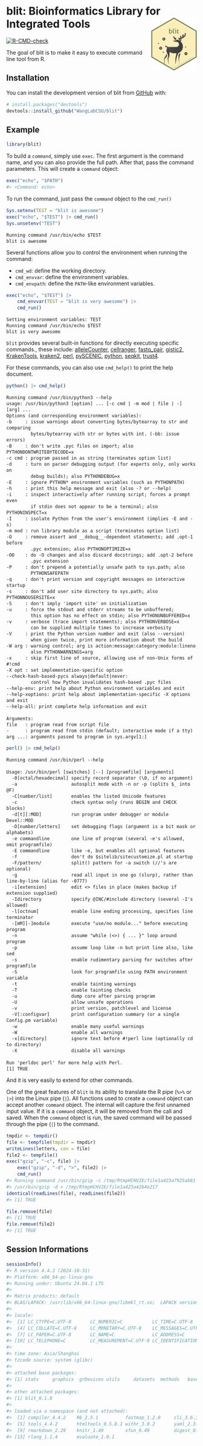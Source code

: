 
<!-- README.md is generated from README.Rmd. Please edit that file -->

# blit: Bioinformatics Library for Integrated Tools <img src="man/figures/logo.png" alt="logo" align="right" height="140" width="120"/>

<!-- badges: start -->

[![R-CMD-check](https://github.com/WangLabCSU/blit/actions/workflows/R-CMD-check.yaml/badge.svg)](https://github.com/WangLabCSU/blit/actions/workflows/R-CMD-check.yaml)
<!-- badges: end -->

The goal of blit is to make it easy to execute command line tool from R.

## Installation

You can install the development version of blit from
[GitHub](https://github.com/) with:

``` r
# install.packages("devtools")
devtools::install_github("WangLabCSU/blit")
```

## Example

``` r
library(blit)
```

To build a `command`, simply use `exec`. The first argument is the
command name, and you can also provide the full path. After that, pass
the command parameters. This will create a `command` object:

``` r
exec("echo", "$PATH")
#> <Command: echo>
```

To run the command, just pass the `command` object to the `cmd_run()`

``` r
Sys.setenv(TEST = "blit is awesome")
exec("echo", "$TEST") |> cmd_run()
Sys.unsetenv("TEST")
```

    Running command /usr/bin/echo $TEST
    blit is awesome

Several functions allow you to control the environment when running the
command:

- `cmd_wd`: define the working directory.
- `cmd_envvar`: define the environment variables.
- `cmd_envpath`: define the `PATH`-like environment variables.

``` r
exec("echo", "$TEST") |>
    cmd_envvar(TEST = "blit is very awesome") |>
    cmd_run()
```

    Setting environment variables: TEST
    Running command /usr/bin/echo $TEST
    blit is very awesome

`blit` provides several built-in functions for directly executing
specific commands., these include:
[alleleCounter](https://github.com/cancerit/alleleCount),
[cellranger](https://www.10xgenomics.com/cn/support/software/cell-ranger/latest),
[fastq_pair](https://github.com/linsalrob/fastq-pair),
[gistic2](https://broadinstitute.github.io/gistic2/),
[KrakenTools](https://github.com/jenniferlu717/KrakenTools),
[kraken2](https://github.com/DerrickWood/kraken2/wiki/Manual),
[perl](https://www.perl.org/),
[pySCENIC](https://github.com/aertslab/pySCENIC),
[python](https://www.python.org/),
[seqkit](https://bioinf.shenwei.me/seqkit/),
[trust4](https://github.com/liulab-dfci/TRUST4).

For these commands, you can also use `cmd_help()` to print the help
document.

``` r
python() |> cmd_help()
```

    Running command /usr/bin/python3 --help
    usage: /usr/bin/python3 [option] ... [-c cmd | -m mod | file | -] [arg] ...
    Options (and corresponding environment variables):
    -b     : issue warnings about converting bytes/bytearray to str and comparing
             bytes/bytearray with str or bytes with int. (-bb: issue errors)
    -B     : don't write .pyc files on import; also PYTHONDONTWRITEBYTECODE=x
    -c cmd : program passed in as string (terminates option list)
    -d     : turn on parser debugging output (for experts only, only works on
             debug builds); also PYTHONDEBUG=x
    -E     : ignore PYTHON* environment variables (such as PYTHONPATH)
    -h     : print this help message and exit (also -? or --help)
    -i     : inspect interactively after running script; forces a prompt even
             if stdin does not appear to be a terminal; also PYTHONINSPECT=x
    -I     : isolate Python from the user's environment (implies -E and -s)
    -m mod : run library module as a script (terminates option list)
    -O     : remove assert and __debug__-dependent statements; add .opt-1 before
             .pyc extension; also PYTHONOPTIMIZE=x
    -OO    : do -O changes and also discard docstrings; add .opt-2 before
             .pyc extension
    -P     : don't prepend a potentially unsafe path to sys.path; also
             PYTHONSAFEPATH
    -q     : don't print version and copyright messages on interactive startup
    -s     : don't add user site directory to sys.path; also PYTHONNOUSERSITE=x
    -S     : don't imply 'import site' on initialization
    -u     : force the stdout and stderr streams to be unbuffered;
             this option has no effect on stdin; also PYTHONUNBUFFERED=x
    -v     : verbose (trace import statements); also PYTHONVERBOSE=x
             can be supplied multiple times to increase verbosity
    -V     : print the Python version number and exit (also --version)
             when given twice, print more information about the build
    -W arg : warning control; arg is action:message:category:module:lineno
             also PYTHONWARNINGS=arg
    -x     : skip first line of source, allowing use of non-Unix forms of #!cmd
    -X opt : set implementation-specific option
    --check-hash-based-pycs always|default|never:
             control how Python invalidates hash-based .pyc files
    --help-env: print help about Python environment variables and exit
    --help-xoptions: print help about implementation-specific -X options and exit
    --help-all: print complete help information and exit

    Arguments:
    file   : program read from script file
    -      : program read from stdin (default; interactive mode if a tty)
    arg ...: arguments passed to program in sys.argv[1:]

``` r
perl() |> cmd_help()
```

    Running command /usr/bin/perl --help

    Usage: /usr/bin/perl [switches] [--] [programfile] [arguments]
      -0[octal/hexadecimal] specify record separator (\0, if no argument)
      -a                    autosplit mode with -n or -p (splits $_ into @F)
      -C[number/list]       enables the listed Unicode features
      -c                    check syntax only (runs BEGIN and CHECK blocks)
      -d[t][:MOD]           run program under debugger or module Devel::MOD
      -D[number/letters]    set debugging flags (argument is a bit mask or alphabets)
      -e commandline        one line of program (several -e's allowed, omit programfile)
      -E commandline        like -e, but enables all optional features
      -f                    don't do $sitelib/sitecustomize.pl at startup
      -F/pattern/           split() pattern for -a switch (//'s are optional)
      -g                    read all input in one go (slurp), rather than line-by-line (alias for -0777)
      -i[extension]         edit <> files in place (makes backup if extension supplied)
      -Idirectory           specify @INC/#include directory (several -I's allowed)
      -l[octnum]            enable line ending processing, specifies line terminator
      -[mM][-]module        execute "use/no module..." before executing program
      -n                    assume "while (<>) { ... }" loop around program
      -p                    assume loop like -n but print line also, like sed
      -s                    enable rudimentary parsing for switches after programfile
      -S                    look for programfile using PATH environment variable
      -t                    enable tainting warnings
      -T                    enable tainting checks
      -u                    dump core after parsing program
      -U                    allow unsafe operations
      -v                    print version, patchlevel and license
      -V[:configvar]        print configuration summary (or a single Config.pm variable)
      -w                    enable many useful warnings
      -W                    enable all warnings
      -x[directory]         ignore text before #!perl line (optionally cd to directory)
      -X                    disable all warnings
      
    Run 'perldoc perl' for more help with Perl.
    [1] TRUE

And it is very easily to extend for other commands.

One of the great features of `blit` is its ability to translate the R
pipe (`%>%` or `|>`) into the Linux pipe (`|`). All functions used to
create a `command` object can accept another `command` object. The
internal will capture the first unnamed input value. If it is a
`command` object, it will be removed from the call and saved. When the
`command` object is run, the saved command will be passed through the
pipe (`|`) to the command.

``` r
tmpdir <- tempdir()
file <- tempfile(tmpdir = tmpdir)
writeLines(letters, con = file)
file2 <- tempfile()
exec("gzip", "-c", file) |>
    exec("gzip", "-d", ">", file2) |>
    cmd_run()
#> Running command /usr/bin/gzip -c /tmp/RtmpHCHV2E/file1a423a7925ab81 |
#> /usr/bin/gzip -d > /tmp/RtmpHCHV2E/file1a423a42b4e217
identical(readLines(file), readLines(file2))
#> [1] TRUE
```

``` r
file.remove(file)
#> [1] TRUE
file.remove(file2)
#> [1] TRUE
```

## Session Informations

``` r
sessionInfo()
#> R version 4.4.2 (2024-10-31)
#> Platform: x86_64-pc-linux-gnu
#> Running under: Ubuntu 24.04.1 LTS
#> 
#> Matrix products: default
#> BLAS/LAPACK: /usr/lib/x86_64-linux-gnu/libmkl_rt.so;  LAPACK version 3.8.0
#> 
#> locale:
#>  [1] LC_CTYPE=C.UTF-8       LC_NUMERIC=C           LC_TIME=C.UTF-8       
#>  [4] LC_COLLATE=C.UTF-8     LC_MONETARY=C.UTF-8    LC_MESSAGES=C.UTF-8   
#>  [7] LC_PAPER=C.UTF-8       LC_NAME=C              LC_ADDRESS=C          
#> [10] LC_TELEPHONE=C         LC_MEASUREMENT=C.UTF-8 LC_IDENTIFICATION=C   
#> 
#> time zone: Asia/Shanghai
#> tzcode source: system (glibc)
#> 
#> attached base packages:
#> [1] stats     graphics  grDevices utils     datasets  methods   base     
#> 
#> other attached packages:
#> [1] blit_0.1.0
#> 
#> loaded via a namespace (and not attached):
#>  [1] compiler_4.4.2    R6_2.5.1          fastmap_1.2.0     cli_3.6.3        
#>  [5] tools_4.4.2       htmltools_0.5.8.1 withr_3.0.2       yaml_2.3.10      
#>  [9] rmarkdown_2.29    knitr_1.49        xfun_0.49         digest_0.6.37    
#> [13] rlang_1.1.4       evaluate_1.0.1
```
